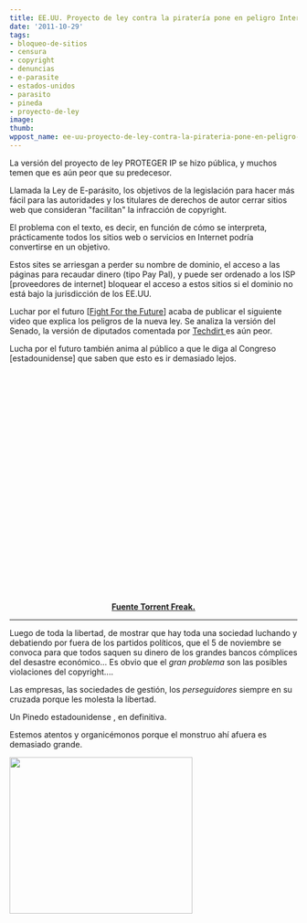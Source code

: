 ```yaml
---
title: EE.UU. Proyecto de ley contra la piratería pone en peligro Internet
date: '2011-10-29'
tags:
- bloqueo-de-sitios
- censura
- copyright
- denuncias
- e-parasite
- estados-unidos
- parasito
- pineda
- proyecto-de-ley
image: 
thumb: 
wppost_name: ee-uu-proyecto-de-ley-contra-la-pirateria-pone-en-peligro-internet
---
```


La versión del proyecto de ley PROTEGER IP se hizo pública, y muchos temen que es aún peor que su predecesor.

Llamada la Ley de E-parásito, los objetivos de la legislación para hacer más fácil para las autoridades y los titulares de derechos de autor cerrar sitios web que consideran "facilitan" la infracción de copyright.

El problema con el texto, es decir, en función de cómo se interpreta, prácticamente todos los sitios web o servicios en Internet podría convertirse en un objetivo.

Estos sites se arriesgan a perder su nombre de dominio, el acceso a las páginas para recaudar dinero (tipo Pay Pal), y puede ser ordenado a los ISP [proveedores de internet] bloquear el acceso a estos sitios si el dominio no está bajo la jurisdicción de los EE.UU.

Luchar por el futuro [<a href="http://fightforthefuture.org/pipa" target="_blank">Fight For the Future</a>] acaba de publicar el siguiente video que explica los peligros de la nueva ley. Se analiza la versión del Senado, la versión de diputados comentada por <a href="http://www.techdirt.com/articles/20111026/12130616523/protect-ip-renamed-e-parasites-act-would-create-great-firewall-america.shtml" target="_blank">Techdirt </a> es aún peor.

Lucha por el futuro también anima al público a que le diga al Congreso [estadounidense] que saben que esto es ir demasiado lejos.

<center><object style="height: 390px; width: 640px;" width="640" height="360" classid="clsid:d27cdb6e-ae6d-11cf-96b8-444553540000" codebase="http://download.macromedia.com/pub/shockwave/cabs/flash/swflash.cab#version=6,0,40,0"><param name="allowFullScreen" value="true" /><param name="allowScriptAccess" value="always" /><param name="src" value="https://www.youtube.com/v/D9FnaygIXZA?version=3&amp;feature=player_detailpage" /><param name="allowfullscreen" value="true" /><param name="allowscriptaccess" value="always" /><embed style="height: 390px; width: 640px;" width="640" height="360" type="application/x-shockwave-flash" src="https://www.youtube.com/v/D9FnaygIXZA?version=3&amp;feature=player_detailpage" allowFullScreen="true" allowScriptAccess="always" allowfullscreen="true" allowscriptaccess="always" /></object></center>
<p style="text-align: center;">
<strong><a href="https://torrentfreak.com/u-s-anti-piracy-bill-endangers-the-internet-111026/" target="_blank">Fuente Torrent Freak.</a></strong></p>


<hr />

Luego de toda la libertad, de mostrar que hay toda una sociedad luchando y debatiendo por fuera de los partidos políticos, que el 5 de noviembre se convoca para que todos saquen su dinero de los grandes bancos cómplices del desastre económico... Es obvio que el <em>gran problema</em> son las posibles violaciones del copyright....

Las empresas, las sociedades de gestión, los <em>perseguidores</em> siempre en su cruzada porque les molesta la libertad.

Un Pinedo estadounidense , en definitiva.

Estemos atentos y organicémonos porque el monstruo ahí afuera es demasiado grande.

<a href="https://partidopirata.com.ar/wp-content/uploads/2010/11/censura.jpg"><img class="aligncenter size-full wp-image-248" title="Censura" src="https://partidopirata.com.ar/wp-content/uploads/2010/11/censura.jpg" alt="" width="320" height="274" /></a>
